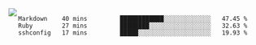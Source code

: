 

<a href="https://github.com/anuraghazra/github-readme-stats">
  <img align="left" src="https://github-readme-stats.vercel.app/api?username=kfly8&count_private=true&show_icons=true&theme=calm" />
</a>


<!--START_SECTION:waka-->

```text
Markdown    40 mins         ████████████░░░░░░░░░░░░░   47.45 %
Ruby        27 mins         ████████░░░░░░░░░░░░░░░░░   32.63 %
sshconfig   17 mins         █████░░░░░░░░░░░░░░░░░░░░   19.93 %
```

<!--END_SECTION:waka-->

